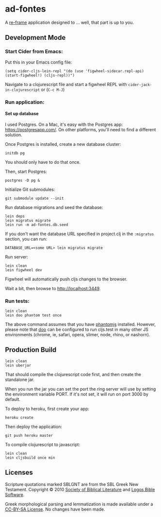 # ad-fontes

A [re-frame](https://github.com/Day8/re-frame) application designed to ... well, that part is up to you.

## Development Mode

### Start Cider from Emacs:

Put this in your Emacs config file:

```
(setq cider-cljs-lein-repl "(do (use 'figwheel-sidecar.repl-api) (start-figwheel!) (cljs-repl))")
```

Navigate to a clojurescript file and start a figwheel REPL with `cider-jack-in-clojurescript` or (`C-c M-J`)

### Run application:

#### Set up database

I used Postgres. On a Mac, it's easy with the Postgres app: https://postgresapp.com/. On other
platforms, you'll need to find a different solution.

Once Postgres is installed, create a new database cluster:
```
initdb pg
```
You should only have to do that once.

Then, start Postgres:
```
postgres -D pg &
```

Initialize Git submodules:
```
git submodule update --init
```

Run database migrations and seed the database:
```
lein deps
lein migratus migrate
lein run -m ad-fontes.db.seed
```

If you don't want the database URL specified in project.clj in the `:migratus` section,
you can run:
```
DATABASE_URL=<some URL> lein migratus migrate
```

Run server:
```
lein clean
lein figwheel dev
```

Figwheel will automatically push cljs changes to the browser.

Wait a bit, then browse to [http://localhost:3449](http://localhost:3449).

### Run tests:

```
lein clean
lein doo phantom test once
```

The above command assumes that you have [phantomjs](https://www.npmjs.com/package/phantomjs) installed. However, please note that [doo](https://github.com/bensu/doo) can be configured to run cljs.test in many other JS environments (chrome, ie, safari, opera, slimer, node, rhino, or nashorn).

## Production Build

```
lein clean
lein uberjar
```

That should compile the clojurescript code first, and then create the standalone jar.

When you run the jar you can set the port the ring server will use by setting the environment variable PORT.
If it's not set, it will run on port 3000 by default.

To deploy to heroku, first create your app:

```
heroku create
```

Then deploy the application:

```
git push heroku master
```

To compile clojurescript to javascript:

```
lein clean
lein cljsbuild once min
```


## Licenses
Scripture quotations marked SBLGNT are from the SBL Greek New Testament.
Copyright © 2010 [Society of Biblical Literature](http://www.sbl-site.org/)
and [Logos Bible Software](http://www.logos.com/).


Greek morphological parsing and lemmatization is made available under a
[CC-BY-SA License](https://creativecommons.org/licenses/by-sa/3.0/).
No changes have been made.
